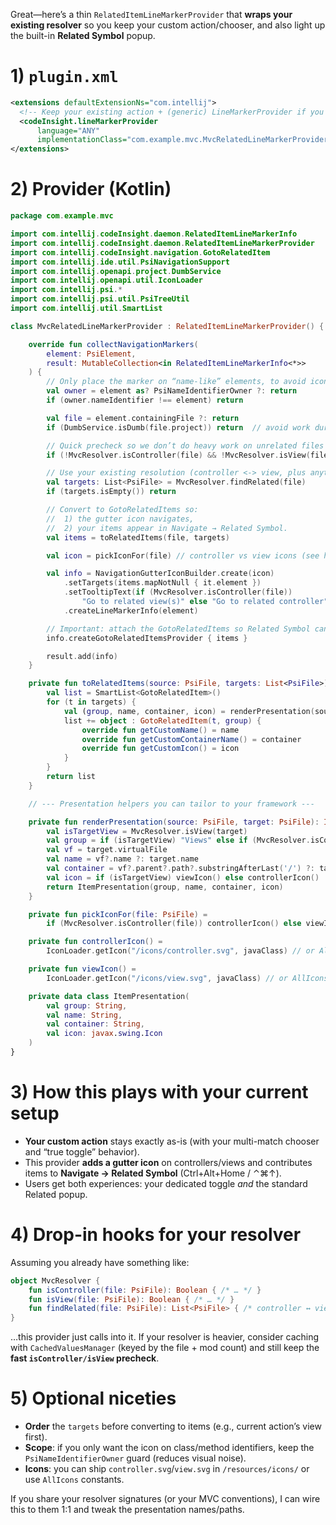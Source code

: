 Great—here’s a thin `RelatedItemLineMarkerProvider` that **wraps your existing resolver** so you keep your custom action/chooser, and also light up the built-in **Related Symbol** popup.

# 1) `plugin.xml`

```xml
<extensions defaultExtensionNs="com.intellij">
  <!-- Keep your existing action + (generic) LineMarkerProvider if you have one -->
  <codeInsight.lineMarkerProvider
      language="ANY"
      implementationClass="com.example.mvc.MvcRelatedLineMarkerProvider"/>
</extensions>
```

# 2) Provider (Kotlin)

```kotlin
package com.example.mvc

import com.intellij.codeInsight.daemon.RelatedItemLineMarkerInfo
import com.intellij.codeInsight.daemon.RelatedItemLineMarkerProvider
import com.intellij.codeInsight.navigation.GotoRelatedItem
import com.intellij.ide.util.PsiNavigationSupport
import com.intellij.openapi.project.DumbService
import com.intellij.openapi.util.IconLoader
import com.intellij.psi.*
import com.intellij.psi.util.PsiTreeUtil
import com.intellij.util.SmartList

class MvcRelatedLineMarkerProvider : RelatedItemLineMarkerProvider() {

    override fun collectNavigationMarkers(
        element: PsiElement,
        result: MutableCollection<in RelatedItemLineMarkerInfo<*>>
    ) {
        // Only place the marker on “name-like” elements, to avoid icon spam
        val owner = element as? PsiNameIdentifierOwner ?: return
        if (owner.nameIdentifier !== element) return

        val file = element.containingFile ?: return
        if (DumbService.isDumb(file.project)) return  // avoid work during indexing

        // Quick precheck so we don’t do heavy work on unrelated files
        if (!MvcResolver.isController(file) && !MvcResolver.isView(file)) return

        // Use your existing resolution (controller <-> view, plus anything else)
        val targets: List<PsiFile> = MvcResolver.findRelated(file)
        if (targets.isEmpty()) return

        // Convert to GotoRelatedItems so:
        //  1) the gutter icon navigates,
        //  2) your items appear in Navigate → Related Symbol.
        val items = toRelatedItems(file, targets)

        val icon = pickIconFor(file) // controller vs view icons (see helper below)

        val info = NavigationGutterIconBuilder.create(icon)
            .setTargets(items.mapNotNull { it.element })
            .setTooltipText(if (MvcResolver.isController(file))
                "Go to related view(s)" else "Go to related controller")
            .createLineMarkerInfo(element)

        // Important: attach the GotoRelatedItems so Related Symbol can see them
        info.createGotoRelatedItemsProvider { items }

        result.add(info)
    }

    private fun toRelatedItems(source: PsiFile, targets: List<PsiFile>): MutableList<GotoRelatedItem> {
        val list = SmartList<GotoRelatedItem>()
        for (t in targets) {
            val (group, name, container, icon) = renderPresentation(source, t)
            list += object : GotoRelatedItem(t, group) {
                override fun getCustomName() = name
                override fun getCustomContainerName() = container
                override fun getCustomIcon() = icon
            }
        }
        return list
    }

    // --- Presentation helpers you can tailor to your framework ---

    private fun renderPresentation(source: PsiFile, target: PsiFile): ItemPresentation {
        val isTargetView = MvcResolver.isView(target)
        val group = if (isTargetView) "Views" else if (MvcResolver.isController(target)) "Controllers" else "Related"
        val vf = target.virtualFile
        val name = vf?.name ?: target.name
        val container = vf?.parent?.path?.substringAfterLast('/') ?: target.containingDirectory?.name ?: ""
        val icon = if (isTargetView) viewIcon() else controllerIcon()
        return ItemPresentation(group, name, container, icon)
    }

    private fun pickIconFor(file: PsiFile) =
        if (MvcResolver.isController(file)) controllerIcon() else viewIcon()

    private fun controllerIcon() =
        IconLoader.getIcon("/icons/controller.svg", javaClass) // or AllIcons.Nodes.Class

    private fun viewIcon() =
        IconLoader.getIcon("/icons/view.svg", javaClass) // or AllIcons.FileTypes.Html

    private data class ItemPresentation(
        val group: String,
        val name: String,
        val container: String,
        val icon: javax.swing.Icon
    )
}
```

# 3) How this plays with your current setup

* **Your custom action** stays exactly as-is (with your multi-match chooser and “true toggle” behavior).
* This provider **adds a gutter icon** on controllers/views and contributes items to **Navigate → Related Symbol** (Ctrl+Alt+Home / ⌃⌘↑).
* Users get both experiences: your dedicated toggle *and* the standard Related popup.

# 4) Drop-in hooks for your resolver

Assuming you already have something like:

```kotlin
object MvcResolver {
    fun isController(file: PsiFile): Boolean { /* … */ }
    fun isView(file: PsiFile): Boolean { /* … */ }
    fun findRelated(file: PsiFile): List<PsiFile> { /* controller ↔ view(s) */ }
}
```

…this provider just calls into it. If your resolver is heavier, consider caching with `CachedValuesManager` (keyed by the file + mod count) and still keep the **fast `isController/isView` precheck**.

# 5) Optional niceties

* **Order** the `targets` before converting to items (e.g., current action’s view first).
* **Scope**: if you only want the icon on class/method identifiers, keep the `PsiNameIdentifierOwner` guard (reduces visual noise).
* **Icons**: you can ship `controller.svg`/`view.svg` in `/resources/icons/` or use `AllIcons` constants.

If you share your resolver signatures (or your MVC conventions), I can wire this to them 1:1 and tweak the presentation names/paths.
